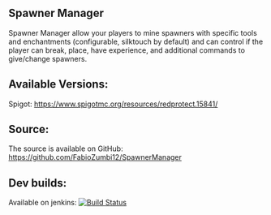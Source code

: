 ## Spawner Manager

Spawner Manager allow your players to mine spawners with specific tools and enchantments (configurable, silktouch by default) and can control if the player can break, place, have experience, and additional commands to give/change spawners.

## Available Versions:
Spigot: https://www.spigotmc.org/resources/redprotect.15841/

## Source:
The source is available on GitHub: https://github.com/FabioZumbi12/SpawnerManager

## Dev builds: 
Available on jenkins: [![Build Status](http://host.areaz12server.net.br:8080/buildStatus/icon?job=Spawner%20Manager)](http://host.areaz12server.net.br:8080/job/Spawner%20Manager/)
